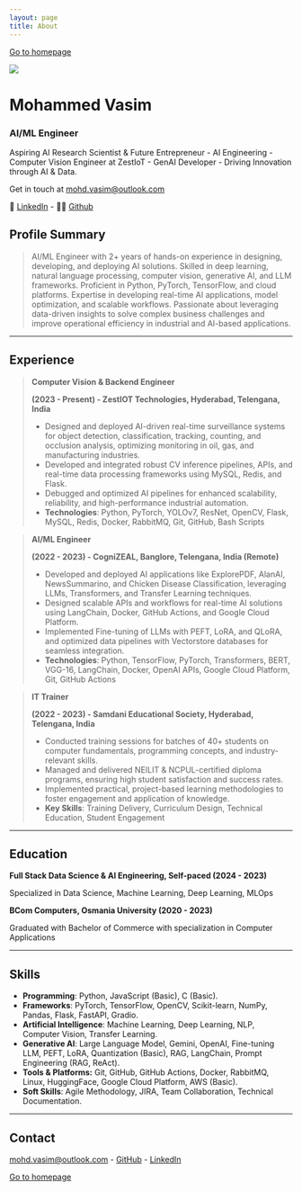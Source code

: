 ```yaml
---
layout: page
title: About
---
```


[Go to homepage](https://mohdvasm.github.io)

![](https://avatars.githubusercontent.com/u/110840103?s=400&u=02d55eb1d228040f60b87e248adfa4e4cf052165&v=4)

# **Mohammed Vasim**

### AI/ML Engineer

Aspiring AI Research Scientist & Future Entrepreneur - AI Engineering - Computer Vision Engineer at ZestIoT - GenAI Developer - Driving Innovation through AI & Data.

Get in touch at [mohd.vasim@outlook.com](mailto:mohd.vasim@outlook.com)

👤 [LinkedIn](https://www.linkedin.com/mohdvasm) - 👨‍💻 [Github](https://github.com/mohdvasm)

## Profile Summary

> AI/ML Engineer with 2+ years of hands-on experience in designing, developing, and deploying AI solutions. Skilled in deep learning, natural language processing, computer vision, generative AI, and LLM frameworks. Proficient in Python, PyTorch, TensorFlow, and cloud platforms. Expertise in developing real-time AI applications, model optimization, and scalable workflows. Passionate about leveraging data-driven insights to solve complex business challenges and improve operational efficiency in industrial and AI-based applications.
> 

---

## Experience


> **Computer Vision & Backend Engineer**
> 
> **(2023 - Present) - ZestIOT Technologies, Hyderabad, Telengana, India**
> 
> - Designed and deployed AI-driven real-time surveillance systems for object detection, classification, tracking, counting, and occlusion analysis, optimizing monitoring in oil, gas, and manufacturing industries.
> - Developed and integrated robust CV inference pipelines, APIs, and real-time data processing frameworks using MySQL, Redis, and Flask.
> - Debugged and optimized AI pipelines for enhanced scalability, reliability, and high-performance industrial automation.
> - **Technologies**: Python, PyTorch, YOLOv7, ResNet, OpenCV, Flask, MySQL, Redis, Docker, RabbitMQ, Git, GitHub, Bash Scripts


> **AI/ML Engineer**
> 
> **(2022 - 2023) - CogniZEAL, Banglore, Telengana, India (Remote)**
> 
> - Developed and deployed AI applications like ExplorePDF, AlanAI, NewsSummarino, and Chicken Disease Classification, leveraging LLMs, Transformers, and Transfer Learning techniques.
> - Designed scalable APIs and workflows for real-time AI solutions using LangChain, Docker, GitHub Actions, and Google Cloud Platform.
> - Implemented Fine-tuning of LLMs with PEFT, LoRA, and QLoRA, and optimized data pipelines with Vectorstore databases for seamless integration.
> - **Technologies**: Python, TensorFlow, PyTorch, Transformers, BERT, VGG-16, LangChain, Docker, OpenAI APIs, Google Cloud Platform, Git, GitHub Actions


> **IT Trainer**
> 
> **(2022 - 2023) - Samdani Educational Society, Hyderabad, Telengana, India**
> 
> - Conducted training sessions for batches of 40+ students on computer fundamentals, programming concepts, and industry-relevant skills.
> - Managed and delivered NEILIT & NCPUL-certified diploma programs, ensuring high student satisfaction and success rates.
> - Implemented practical, project-based learning methodologies to foster engagement and application of knowledge.
> - **Key Skills**: Training Delivery, Curriculum Design, Technical Education, Student Engagement


---

## Education

**Full Stack Data Science & AI Engineering, Self-paced (2024 - 2023)**

Specialized in Data Science, Machine Learning, Deep Learning, MLOps

**BCom Computers, Osmania University (2020 - 2023)**

Graduated with Bachelor of Commerce with specialization in Computer Applications

---

## Skills

- **Programming**: Python, JavaScript (Basic), C (Basic).
- **Frameworks**: PyTorch, TensorFlow, OpenCV, Scikit-learn, NumPy, Pandas, Flask, FastAPI, Gradio.
- **Artificial Intelligence**: Machine Learning, Deep Learning, NLP, Computer Vision, Transfer Learning.
- **Generative AI**: Large Language Model, Gemini, OpenAI, Fine-tuning LLM, PEFT, LoRA, Quantization (Basic), RAG, LangChain, Prompt Engineering (RAG, ReAct).
- **Tools & Platforms:** Git, GitHub, GitHub Actions, Docker, RabbitMQ, Linux, HuggingFace, Google Cloud Platform, AWS (Basic).
- **Soft Skills**: Agile Methodology, JIRA, Team Collaboration, Technical Documentation.

---

## Contact

[mohd.vasim@outlook.com](mailto:mohd.vasim@outlook.com) - [GitHub](https://github.com/mohdvasm) - [LinkedIn](https://www.linkedin.com/in/mohdvasm/)

[Go to homepage](https://mohdvasm.github.io)